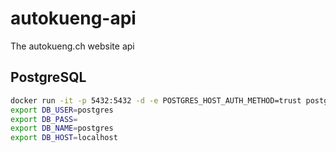 # autokueng-api
The autokueng.ch website api

## PostgreSQL
```bash
docker run -it -p 5432:5432 -d -e POSTGRES_HOST_AUTH_METHOD=trust postgres
export DB_USER=postgres
export DB_PASS=
export DB_NAME=postgres
export DB_HOST=localhost
```